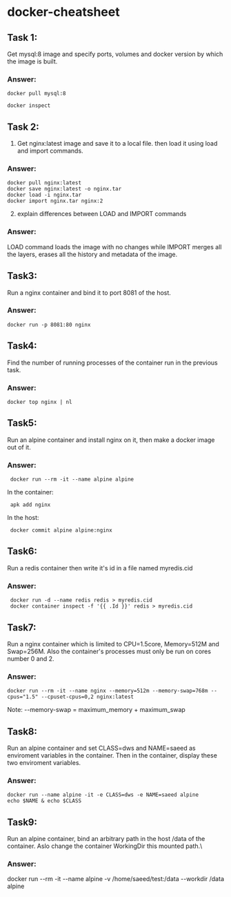 # docker-cheatsheet


## Task 1:

  Get mysql:8 image and specify ports, volumes and docker version
  by which the image is built.
  
  ### Answer:
    docker pull mysql:8
  
    docker inspect 

## Task 2:

  1. Get nginx:latest image and save it to a local file. then load it using
    load and import commands.
    
   ### Answer:
    docker pull nginx:latest
    docker save nginx:latest -o nginx.tar
    docker load -i nginx.tar    
    docker import nginx.tar nginx:2
  2. explain differences between LOAD and IMPORT commands
  
   ### Answer:
 LOAD command loads the image with no changes while IMPORT merges all
 the layers, erases all the history and metadata of the image.
## Task3:
  Run a nginx container and bind it to port 8081 of the host.
  ### Answer:
    docker run -p 8081:80 nginx
## Task4: 
  Find the number of running processes of the container run in the previous task.
  ### Answer:
    docker top nginx | nl
## Task5: 
   Run an alpine container and install nginx on it, then make a docker image out of it.
   ### Answer:
     docker run --rm -it --name alpine alpine
  In the container:
  
     apk add nginx
  In the host:
  
     docker commit alpine alpine:nginx
## Task6:  
   Run a redis container then write it's id in a file named myredis.cid
   ### Answer:
     docker run -d --name redis redis > myredis.cid
     docker container inspect -f '{{ .Id }}' redis > myredis.cid
## Task7:
   Run a nginx container which is limited to CPU=1.5core, Memory=512M and Swap=256M.
   Also the container's processes must only be run on cores number 0 and 2.
   ### Answer:
    docker run --rm -it --name nginx --memory=512m --memory-swap=768m --cpus="1.5" --cpuset-cpus=0,2 nginx:latest
 Note: --memory-swap = maximum_memory + maximum_swap 
## Task8:
   Run an alpine container and set CLASS=dws and NAME=saeed as enviroment variables in the container.
   Then in the container, display these two enviroment variables.
   ### Answer:
    docker run --name alpine -it -e CLASS=dws -e NAME=saeed alpine
    echo $NAME & echo $CLASS
## Task9:
   Run an alpine container, bind an arbitrary path in the host /data of the container.
   Aslo change the container WorkingDir this mounted path.\
   ### Answer:
   docker run --rm -it --name alpine -v /home/saeed/test:/data --workdir /data alpine
     
